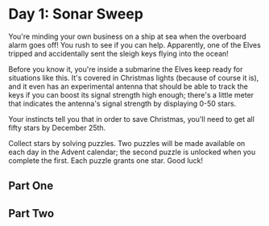 # Day 1: Sonar Sweep

You're minding your own business on a ship at sea when the overboard alarm goes off!
You rush to see if you can help.
Apparently, one of the Elves tripped and accidentally sent the sleigh keys flying into the ocean!

Before you know it, you're inside a submarine the Elves keep ready for situations like this.
It's covered in Christmas lights (because of course it is), and it even has an experimental antenna that should be able to track the keys if you can boost its signal strength high enough; there's a little meter that indicates the antenna's signal strength by displaying 0-50 stars.

Your instincts tell you that in order to save Christmas, you'll need to get all fifty stars by December 25th.

Collect stars by solving puzzles.
Two puzzles will be made available on each day in the Advent calendar; the second puzzle is unlocked when you complete the first.
Each puzzle grants one star.
Good luck!

## Part One


## Part Two

